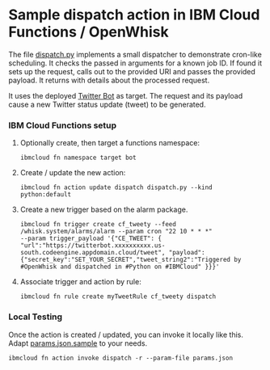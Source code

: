 # Sample dispatch action in IBM Cloud Functions / OpenWhisk

The file [dispatch.py](dispatch.py) implements a small dispatcher to demonstrate cron-like scheduling. It checks the passed in arguments for a known job ID. If found it sets up the request, calls out to the provided URI and passes the provided payload. It returns with details about the processed request.

It uses the deployed [Twitter Bot](https://github.com/data-henrik/twitterBot/tree/feed) as target. The request and its payload cause a new Twitter status update (tweet) to be generated.

### IBM Cloud Functions setup

1. Optionally create, then target a functions namespace:
   ```
   ibmcloud fn namespace target bot
   ```
2. Create / update the new action:
   ```
   ibmcloud fn action update dispatch dispatch.py --kind python:default
   ```
3. Create a new trigger based on the alarm package.
   ```
   ibmcloud fn trigger create cf_tweety --feed /whisk.system/alarms/alarm --param cron "22 10 * * *" 
   --param trigger_payload '{"CE_TWEET": { "url":"https://twitterbot.xxxxxxxxxx.us-south.codeengine.appdomain.cloud/tweet", "payload":{"secret_key":"SET_YOUR_SECRET","tweet_string2":"Triggered by #OpenWhisk and dispatched in #Python on #IBMCloud" }}}'
   ```
4. Associate trigger and action by rule:
   ```
   ibmcloud fn rule create myTweetRule cf_tweety dispatch
   ```

### Local Testing

Once the action is created / updated, you can invoke it locally like this. Adapt [params.json.sample](params.json.sample) to your needs.

```
ibmcloud fn action invoke dispatch -r --param-file params.json
```